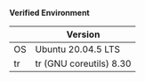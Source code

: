 **Verified Environment**

|     | Version |
| --- | --- |
| OS  | Ubuntu 20.04.5 LTS |
| tr  | tr (GNU coreutils) 8.30 |
